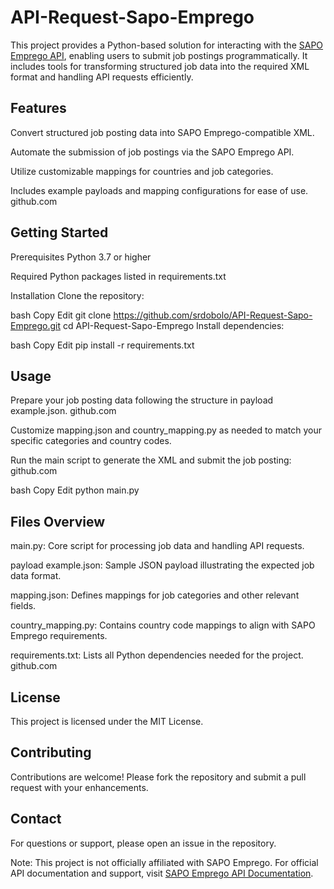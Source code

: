 # API-Request-Sapo-Emprego
This project provides a Python-based solution for interacting with the [SAPO Emprego API](https://emprego.sapo.pt/api/documentation/), enabling users to submit job postings programmatically. It includes tools for transforming structured job data into the required XML format and handling API requests efficiently.

## Features
Convert structured job posting data into SAPO Emprego-compatible XML.

Automate the submission of job postings via the SAPO Emprego API.

Utilize customizable mappings for countries and job categories.

Includes example payloads and mapping configurations for ease of use.
github.com

## Getting Started
Prerequisites
Python 3.7 or higher

Required Python packages listed in requirements.txt

Installation
Clone the repository:

bash
Copy
Edit
git clone https://github.com/srdobolo/API-Request-Sapo-Emprego.git
cd API-Request-Sapo-Emprego
Install dependencies:

bash
Copy
Edit
pip install -r requirements.txt
## Usage
Prepare your job posting data following the structure in payload example.json.
github.com

Customize mapping.json and country_mapping.py as needed to match your specific categories and country codes.

Run the main script to generate the XML and submit the job posting:
github.com

bash
Copy
Edit
python main.py
## Files Overview
main.py: Core script for processing job data and handling API requests.

payload example.json: Sample JSON payload illustrating the expected job data format.

mapping.json: Defines mappings for job categories and other relevant fields.

country_mapping.py: Contains country code mappings to align with SAPO Emprego requirements.

requirements.txt: Lists all Python dependencies needed for the project.
github.com

## License
This project is licensed under the MIT License.

## Contributing
Contributions are welcome! Please fork the repository and submit a pull request with your enhancements.

## Contact
For questions or support, please open an issue in the repository.

Note: This project is not officially affiliated with SAPO Emprego. For official API documentation and support, visit [SAPO Emprego API Documentation](https://emprego.sapo.pt/api/documentation/).